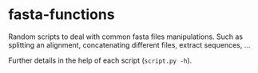 # fasta-functions

Random scripts to deal with common fasta files manipulations. Such as splitting an alignment, concatenating different files, extract sequences, ...

Further details in the help of each script (```script.py -h```).
